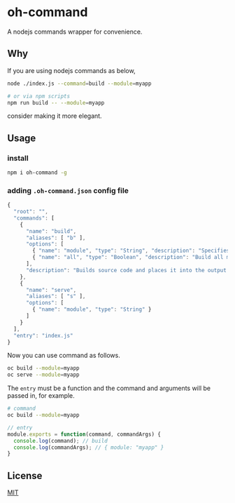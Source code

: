 # oh-command

A nodejs commands wrapper for convenience.

## Why

If you are using nodejs commands as below,
```bash
node ./index.js --command=build --module=myapp

# or via npm scripts
npm run build -- --module=myapp
```

consider making it more elegant.

## Usage

### install

```bash
npm i oh-command -g
```

### adding `.oh-command.json` config file

```javascript
{
  "root": "",
  "commands": [
    {
      "name": "build",
      "aliases": [ "b" ],
      "options": [
        { "name": "module", "type": "String", "description": "Specifies module to build." },
        { "name": "all", "type": "Boolean", "description": "Build all modules." }
      ],
      "description": "Builds source code and places it into the output path."
    },
    {
      "name": "serve",
      "aliases": [ "s" ],
      "options": [
        { "name": "module", "type": "String" }
      ]
    }
  ],
  "entry": "index.js"
}
```

Now you can use command as follows.

```bash
oc build --module=myapp
oc serve --module=myapp
```

The `entry` must be a function and the command and arguments will be passed in, for example.

```bash
# command
oc build --module=myapp
```

```javascript
// entry
module.exports = function(command, commandArgs) {
  console.log(command); // build
  console.log(commandArgs); // { module: "myapp" }
}
```

## License
[MIT](https://github.com/elmorec/oh-command/blob/master/LICENSE)